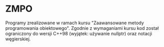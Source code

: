 # ZMPO

Programy zrealizowane w ramach kursu "Zaawansowane metody programowania obiektowego".
Zgodnie z wymaganiami kursu kod został ograniczony do wersji C++98 (wyjątek: używanie nullptr) oraz notacji węgierskiej.
